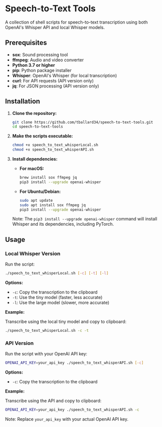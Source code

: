 # Speech-to-Text Tools

A collection of shell scripts for speech-to-text transcription using both OpenAI's Whisper API and local Whisper models.

## Prerequisites

- **sox**: Sound processing tool
- **ffmpeg**: Audio and video converter
- **Python 3.7 or higher**
- **pip**: Python package installer
- **Whisper**: OpenAI's Whisper (for local transcription)
- **curl**: For API requests (API version only)
- **jq**: For JSON processing (API version only)

## Installation

1. **Clone the repository:**

    ```bash
    git clone https://github.com/tballard34/speech-to-text-tools.git
    cd speech-to-text-tools
    ```

2. **Make the scripts executable:**

    ```bash
    chmod +x speech_to_text_whisperLocal.sh
    chmod +x speech_to_text_whisperAPI.sh
    ```

3. **Install dependencies:**

    - **For macOS:**

        ```bash
        brew install sox ffmpeg jq
        pip3 install --upgrade openai-whisper
        ```

    - **For Ubuntu/Debian:**

        ```bash
        sudo apt update
        sudo apt install sox ffmpeg jq
        pip3 install --upgrade openai-whisper
        ```

    Note: The `pip3 install --upgrade openai-whisper` command will install Whisper and its dependencies, including PyTorch.

## Usage

### Local Whisper Version

Run the script:

```bash
./speech_to_text_whisperLocal.sh [-c] [-t] [-l]
```

**Options:**

- `-c`: Copy the transcription to the clipboard
- `-t`: Use the tiny model (faster, less accurate)
- `-l`: Use the large model (slower, more accurate)

**Example:**

Transcribe using the local tiny model and copy to clipboard:

```bash
./speech_to_text_whisperLocal.sh -c -t
```

### API Version

Run the script with your OpenAI API key:

```bash
OPENAI_API_KEY=your_api_key ./speech_to_text_whisperAPI.sh [-c]
```

**Options:**

- `-c`: Copy the transcription to the clipboard

**Example:**

Transcribe using the API and copy to clipboard:

```bash
OPENAI_API_KEY=your_api_key ./speech_to_text_whisperAPI.sh -c
```

Note: Replace `your_api_key` with your actual OpenAI API key.

